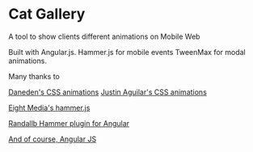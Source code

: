 # Cat Gallery
A tool to show clients different animations on Mobile Web


Built with Angular.js.
Hammer.js for mobile events
TweenMax for modal animations.

Many thanks to

[Daneden's CSS animations](https://github.com/daneden/animate.css) 
[Justin Aguilar's CSS animations](http://www.justinaguilar.com/animations/)

[Eight Media's hammer.js](https://github.com/EightMedia/hammer.js/)

[Randallb Hammer plugin for Angular](https://github.com/randallb/angular-hammer)

[And of course, Angular JS](https://github.com/angular)
